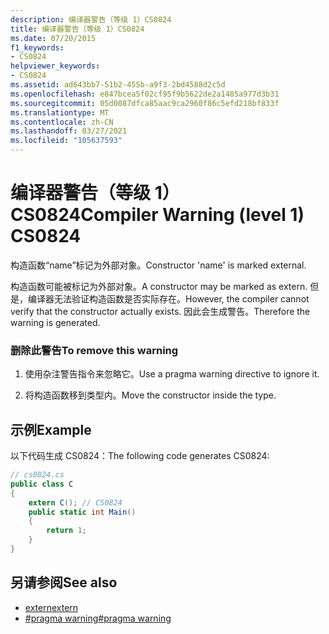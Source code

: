 ```yaml
---
description: 编译器警告（等级 1）CS0824
title: 编译器警告（等级 1）CS0824
ms.date: 07/20/2015
f1_keywords:
- CS0824
helpviewer_keywords:
- CS0824
ms.assetid: ad643bb7-51b2-455b-a9f3-2bd4588d2c5d
ms.openlocfilehash: e847bcea5f02cf95f9b5622de2a1485a977d3b31
ms.sourcegitcommit: 05d0087dfca85aac9ca2960f86c5efd218bf833f
ms.translationtype: MT
ms.contentlocale: zh-CN
ms.lasthandoff: 03/27/2021
ms.locfileid: "105637593"
---
```

# <a name="compiler-warning-level-1-cs0824"></a><span data-ttu-id="602ad-103">编译器警告（等级 1）CS0824</span><span class="sxs-lookup"><span data-stu-id="602ad-103">Compiler Warning (level 1) CS0824</span></span>

<span data-ttu-id="602ad-104">构造函数“name”标记为外部对象。</span><span class="sxs-lookup"><span data-stu-id="602ad-104">Constructor 'name' is marked external.</span></span>  
  
 <span data-ttu-id="602ad-105">构造函数可能被标记为外部对象。</span><span class="sxs-lookup"><span data-stu-id="602ad-105">A constructor may be marked as extern.</span></span> <span data-ttu-id="602ad-106">但是，编译器无法验证构造函数是否实际存在。</span><span class="sxs-lookup"><span data-stu-id="602ad-106">However, the compiler cannot verify that the constructor actually exists.</span></span> <span data-ttu-id="602ad-107">因此会生成警告。</span><span class="sxs-lookup"><span data-stu-id="602ad-107">Therefore the warning is generated.</span></span>  
  
### <a name="to-remove-this-warning"></a><span data-ttu-id="602ad-108">删除此警告</span><span class="sxs-lookup"><span data-stu-id="602ad-108">To remove this warning</span></span>  
  
1. <span data-ttu-id="602ad-109">使用杂注警告指令来忽略它。</span><span class="sxs-lookup"><span data-stu-id="602ad-109">Use a pragma warning directive to ignore it.</span></span>  
  
2. <span data-ttu-id="602ad-110">将构造函数移到类型内。</span><span class="sxs-lookup"><span data-stu-id="602ad-110">Move the constructor inside the type.</span></span>  
  
## <a name="example"></a><span data-ttu-id="602ad-111">示例</span><span class="sxs-lookup"><span data-stu-id="602ad-111">Example</span></span>  

 <span data-ttu-id="602ad-112">以下代码生成 CS0824：</span><span class="sxs-lookup"><span data-stu-id="602ad-112">The following code generates CS0824:</span></span>  
  
```csharp  
// cs0824.cs  
public class C  
{  
    extern C(); // CS0824  
    public static int Main()  
    {  
        return 1;  
    }  
}  
```  
  
## <a name="see-also"></a><span data-ttu-id="602ad-113">另请参阅</span><span class="sxs-lookup"><span data-stu-id="602ad-113">See also</span></span>

- [<span data-ttu-id="602ad-114">extern</span><span class="sxs-lookup"><span data-stu-id="602ad-114">extern</span></span>](../language-reference/keywords/extern.md)
- [<span data-ttu-id="602ad-115">#pragma warning</span><span class="sxs-lookup"><span data-stu-id="602ad-115">#pragma warning</span></span>](../language-reference/preprocessor-directives.md#pragma-warning)
